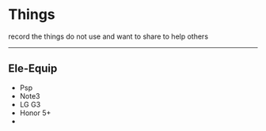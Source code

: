 # Things
record the things do not use and want to share to help others

---
## Ele-Equip

* Psp
* Note3
* LG G3
* Honor 5+
*   
